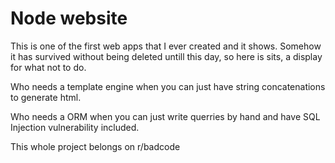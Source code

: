 # Node website

This is one of the first web apps that I ever created and it shows. Somehow it has survived without being deleted untill this day, so here is sits, a display for what not to do.

Who needs a template engine when you can just have string concatenations to generate html.

Who needs a ORM when you can just write querries by hand and have SQL Injection vulnerability included.

This whole project belongs on r/badcode
